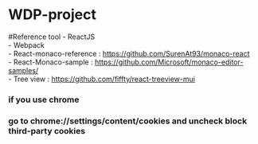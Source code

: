 ﻿# WDP-project

#Reference tool
    - ReactJS<br/>
    - Webpack<br/>
    - React-monaco-reference : https://github.com/SurenAt93/monaco-react<br/>
    - React-Monaco-sample : https://github.com/Microsoft/monaco-editor-samples/<br/>
    - Tree view : https://github.com/fiffty/react-treeview-mui


### if you use chrome
### go to chrome://settings/content/cookies and uncheck block third-party cookies
